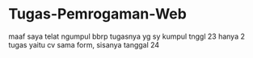 # Tugas-Pemrogaman-Web
maaf saya telat ngumpul bbrp tugasnya yg sy kumpul tnggl 23 hanya 2 tugas yaitu cv sama form, sisanya tanggal 24
